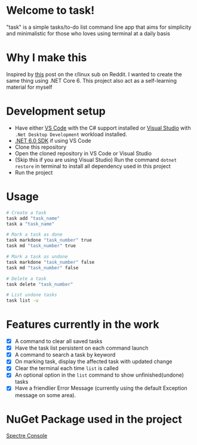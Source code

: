 # Welcome to task!
"task" is a simple tasks/to-do list command line app that aims for simplicity and minimalistic for those who loves using terminal at a daily basis

# Why I make this
Inspired by [this](https://www.reddit.com/r/linux/comments/vbancx/please_i_made_a_cli_tool_that_greets_you_with/) post on the r/linux sub on Reddit. I wanted to create the same thing using .NET Core 6. This project also act as a self-learning material for myself

# Development setup
- Have either [VS Code](https://code.visualstudio.com/) with the C# support installed or [Visual Studio](https://visualstudio.microsoft.com/) with `.Net Desktop Development` workload installed.
- [.NET 6.0 SDK](https://dotnet.microsoft.com/en-us/download) if using VS Code
- Clone this repository
- Open the cloned repository in VS Code or Visual Studio
- (Skip this if you are using Visual Studio) Run the command ```dotnet restore``` in terminal to install all dependency used in this project
- Run the project

# Usage
```bash
# Create a task
task add "task_name"
task a "task_name"

# Mark a task as done
task markdone "task_number" true
task md "task_number" true

# Mark a task as undone
task markdone "task_number" false
task md "task_number" false

# Delete a task
task delete "task_number"

# List undone tasks
task list -u
```

# Features currently in the work
- [x] A command to clear all saved tasks
- [x] Have the task list persistent on each command launch
- [x] A command to search a task by keyword
- [x] On marking task, display the affected task with updated change
- [x] Clear the terminal each time `list` is called
- [x] An optional option in the `list` command to show unfinished(undone) tasks
- [x] Have a friendlier Error Message (currently using the default Exception message on some area).

# NuGet Package used in the project
[Spectre Console](https://github.com/spectreconsole/spectre.console)